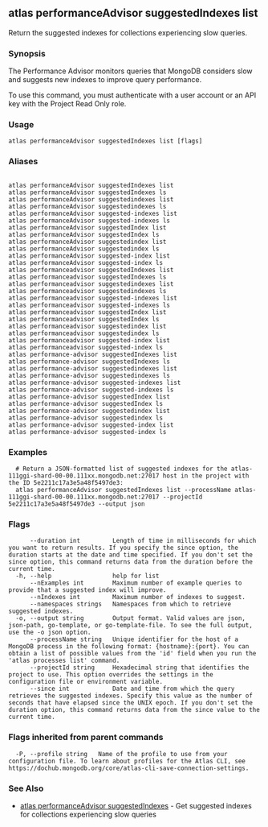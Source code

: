 ## atlas performanceAdvisor suggestedIndexes list

Return the suggested indexes for collections experiencing slow queries.


### Synopsis

The Performance Advisor monitors queries that MongoDB considers slow and suggests new indexes to improve query performance.

To use this command, you must authenticate with a user account or an API key with the Project Read Only role.


### Usage
```
atlas performanceAdvisor suggestedIndexes list [flags]
```

### Aliases
```

atlas performanceAdvisor suggestedIndexes list
atlas performanceAdvisor suggestedIndexes ls
atlas performanceAdvisor suggestedindexes list
atlas performanceAdvisor suggestedindexes ls
atlas performanceAdvisor suggested-indexes list
atlas performanceAdvisor suggested-indexes ls
atlas performanceAdvisor suggestedIndex list
atlas performanceAdvisor suggestedIndex ls
atlas performanceAdvisor suggestedindex list
atlas performanceAdvisor suggestedindex ls
atlas performanceAdvisor suggested-index list
atlas performanceAdvisor suggested-index ls
atlas performanceadvisor suggestedIndexes list
atlas performanceadvisor suggestedIndexes ls
atlas performanceadvisor suggestedindexes list
atlas performanceadvisor suggestedindexes ls
atlas performanceadvisor suggested-indexes list
atlas performanceadvisor suggested-indexes ls
atlas performanceadvisor suggestedIndex list
atlas performanceadvisor suggestedIndex ls
atlas performanceadvisor suggestedindex list
atlas performanceadvisor suggestedindex ls
atlas performanceadvisor suggested-index list
atlas performanceadvisor suggested-index ls
atlas performance-advisor suggestedIndexes list
atlas performance-advisor suggestedIndexes ls
atlas performance-advisor suggestedindexes list
atlas performance-advisor suggestedindexes ls
atlas performance-advisor suggested-indexes list
atlas performance-advisor suggested-indexes ls
atlas performance-advisor suggestedIndex list
atlas performance-advisor suggestedIndex ls
atlas performance-advisor suggestedindex list
atlas performance-advisor suggestedindex ls
atlas performance-advisor suggested-index list
atlas performance-advisor suggested-index ls
```

### Examples

```
  # Return a JSON-formatted list of suggested indexes for the atlas-111ggi-shard-00-00.111xx.mongodb.net:27017 host in the project with the ID 5e2211c17a3e5a48f5497de3:
  atlas performanceAdvisor suggestedIndexes list --processName atlas-111ggi-shard-00-00.111xx.mongodb.net:27017 --projectId 5e2211c17a3e5a48f5497de3 --output json
```


### Flags

```
      --duration int         Length of time in milliseconds for which you want to return results. If you specify the since option, the duration starts at the date and time specified. If you don't set the since option, this command returns data from the duration before the current time.
  -h, --help                 help for list
      --nExamples int        Maximum number of example queries to provide that a suggested index will improve.
      --nIndexes int         Maximum number of indexes to suggest.
      --namespaces strings   Namespaces from which to retrieve suggested indexes.
  -o, --output string        Output format. Valid values are json, json-path, go-template, or go-template-file. To see the full output, use the -o json option.
      --processName string   Unique identifier for the host of a MongoDB process in the following format: {hostname}:{port}. You can obtain a list of possible values from the 'id' field when you run the 'atlas processes list' command.
      --projectId string     Hexadecimal string that identifies the project to use. This option overrides the settings in the configuration file or environment variable.
      --since int            Date and time from which the query retrieves the suggested indexes. Specify this value as the number of seconds that have elapsed since the UNIX epoch. If you don't set the duration option, this command returns data from the since value to the current time.

```


### Flags inherited from parent commands

```
  -P, --profile string   Name of the profile to use from your configuration file. To learn about profiles for the Atlas CLI, see https://dochub.mongodb.org/core/atlas-cli-save-connection-settings.

```

### See Also


* [atlas performanceAdvisor suggestedIndexes](atlas_performanceAdvisor_suggestedIndexes.md)	- Get suggested indexes for collections experiencing slow queries



